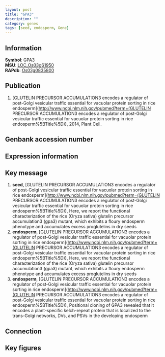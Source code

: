 ```yaml
---
layout: post
title: "GPA3"
description: ""
category: genes
tags: [seed, endosperm, Gene]
---
```


## Information
__Symbol__: GPA3  
__MSU__: [LOC_Os03g61950](http://rice.plantbiology.msu.edu/cgi-bin/ORF_infopage.cgi?orf=LOC_Os03g61950)  
__RAPdb__: [Os03g0835800](http://rapdb.dna.affrc.go.jp/viewer/gbrowse_details/irgsp1?name=Os03g0835800)  

## Publication
1. [GLUTELIN PRECURSOR ACCUMULATION3 encodes a regulator of post-Golgi vesicular traffic essential for vacuolar protein sorting in rice endosperm](http://www.ncbi.nlm.nih.gov/pubmed?term=(GLUTELIN PRECURSOR ACCUMULATION3 encodes a regulator of post-Golgi vesicular traffic essential for vacuolar protein sorting in rice endosperm%5BTitle%5D)), 2014, Plant Cell.

## Genbank accession number

## Expression information

## Key message
1. __seed__, [GLUTELIN PRECURSOR ACCUMULATION3 encodes a regulator of post-Golgi vesicular traffic essential for vacuolar protein sorting in rice endosperm](http://www.ncbi.nlm.nih.gov/pubmed?term=(GLUTELIN PRECURSOR ACCUMULATION3 encodes a regulator of post-Golgi vesicular traffic essential for vacuolar protein sorting in rice endosperm%5BTitle%5D)),  Here, we report the functional characterization of the rice (Oryza sativa) glutelin precursor accumulation3 (gpa3) mutant, which exhibits a floury endosperm phenotype and accumulates excess proglutelins in dry seeds
2. __endosperm__, [GLUTELIN PRECURSOR ACCUMULATION3 encodes a regulator of post-Golgi vesicular traffic essential for vacuolar protein sorting in rice endosperm](http://www.ncbi.nlm.nih.gov/pubmed?term=(GLUTELIN PRECURSOR ACCUMULATION3 encodes a regulator of post-Golgi vesicular traffic essential for vacuolar protein sorting in rice endosperm%5BTitle%5D)),  Here, we report the functional characterization of the rice (Oryza sativa) glutelin precursor accumulation3 (gpa3) mutant, which exhibits a floury endosperm phenotype and accumulates excess proglutelins in dry seeds
3. __endosperm__, [GLUTELIN PRECURSOR ACCUMULATION3 encodes a regulator of post-Golgi vesicular traffic essential for vacuolar protein sorting in rice endosperm](http://www.ncbi.nlm.nih.gov/pubmed?term=(GLUTELIN PRECURSOR ACCUMULATION3 encodes a regulator of post-Golgi vesicular traffic essential for vacuolar protein sorting in rice endosperm%5BTitle%5D)),  Positional cloning of GPA3 revealed that it encodes a plant-specific kelch-repeat protein that is localized to the trans-Golgi networks, DVs, and PSVs in the developing endosperm

## Connection

## Key figures


